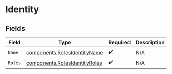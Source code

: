 # Identity


## Fields

| Field                                                                          | Type                                                                           | Required                                                                       | Description                                                                    |
| ------------------------------------------------------------------------------ | ------------------------------------------------------------------------------ | ------------------------------------------------------------------------------ | ------------------------------------------------------------------------------ |
| `Name`                                                                         | [components.RolesIdentityName](../../models/components/rolesidentityname.md)   | :heavy_check_mark:                                                             | N/A                                                                            |
| `Roles`                                                                        | [components.RolesIdentityRoles](../../models/components/rolesidentityroles.md) | :heavy_check_mark:                                                             | N/A                                                                            |